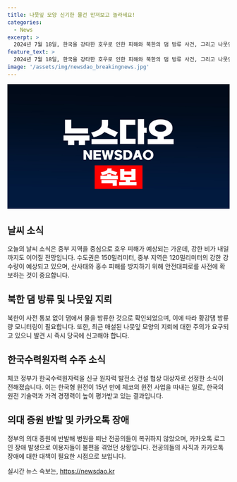 ```yaml
---
title: 나뭇잎 모양 신기한 물건 만져보고 놀라세요!
categories:
  - News
excerpt: >
  2024년 7월 18일, 한국을 강타한 호우로 인한 피해와 북한의 댐 방류 사건, 그리고 나뭇잎 모양의 지뢰 위협 속에서도, 한국수력원자력의 체코 원전 수주 소식은 기대되는 소식이다. 하지만 의료계에서는 병원을 떠난 전공의들의 복귀가 부족하며, 카카오톡의 서비스 장애가 발생하는 등 사회 각 영역에서의 이슈가 다수 보도되었다. (150자)
feature_text: >
  2024년 7월 18일, 한국을 강타한 호우로 인한 피해와 북한의 댐 방류 사건, 그리고 나뭇잎 모양의 지뢰 위협 속에서도, 한국수력원자력의 체코 원전 수주 소식은 기대되는 소식이다. 하지만 의료계에서는 병원을 떠난 전공의들의 복귀가 부족하며, 카카오톡의 서비스 장애가 발생하는 등 사회 각 영역에서의 이슈가 다수 보도되었다. (150자)
image: '/assets/img/newsdao_breakingnews.jpg'
---
```


<p><img src="/assets/img/newsdao_breakingnews.jpg" alt="ranknews 속보" /></p>

<h2>날씨 소식</h2>

<p data-ke-size="size16">오늘의 날씨 소식은 중부 지역을 중심으로 호우 피해가 예상되는 가운데, 강한 비가 내일까지도 이어질 전망입니다. 수도권은 150밀리미터, 중부 지역은 120밀리미터의 강한 강수량이 예상되고 있으며, 산사태와 홍수 피해를 방지하기 위해 안전대피로를 사전에 확보하는 것이 중요합니다.</p>

<h2>북한 댐 방류 및 나뭇잎 지뢰</h2>

<p data-ke-size="size16">북한이 사전 통보 없이 댐에서 물을 방류한 것으로 확인되었으며, 이에 따라 황강댐 방류량 모니터링이 필요합니다. 또한, 최근 매설된 나뭇잎 모양의 지뢰에 대한 주의가 요구되고 있으니 발견 시 즉시 당국에 신고해야 합니다.</p>

<h2>한국수력원자력 수주 소식</h2>

<p data-ke-size="size16">체코 정부가 한국수력원자력을 신규 원자력 발전소 건설 협상 대상자로 선정한 소식이 전해졌습니다. 이는 한국형 원전이 15년 만에 체코의 원전 사업을 따내는 일로, 한국의 원전 기술력과 가격 경쟁력이 높이 평가받고 있는 결과입니다.</p>

<h2>의대 증원 반발 및 카카오톡 장애</h2>

<p data-ke-size="size16">정부의 의대 증원에 반발해 병원을 떠난 전공의들이 복귀하지 않았으며, 카카오톡 로그인 장애 발생으로 이용자들이 불편을 겪었던 상황입니다. 전공의들의 사직과 카카오톡 장애에 대한 대책이 필요한 시점으로 보입니다.</p>
실시간 뉴스 속보는, <a href="https://newsdao.kr" rel="dofollow">https://newsdao.kr</a>


